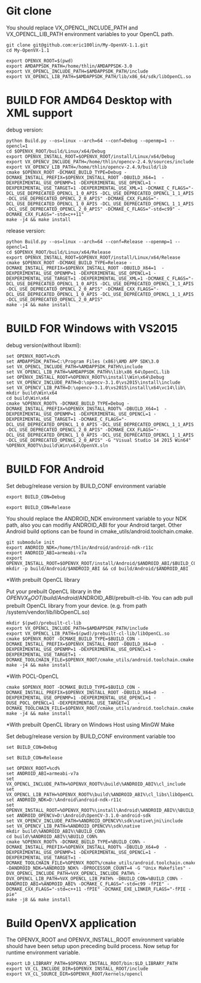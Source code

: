 # Git clone
You should replace VX_OPENCL_INCLUDE_PATH and VX_OPENCL_LIB_PATH environment variables to your OpenCL path.
```
git clone git@github.com:eric100lin/My-OpenVX-1.1.git
cd My-OpenVX-1.1

export OPENVX_ROOT=$(pwd)
export AMDAPPSDK_PATH=/home/thlin/AMDAPPSDK-3.0
export VX_OPENCL_INCLUDE_PATH=$AMDAPPSDK_PATH/include
export VX_OPENCL_LIB_PATH=$AMDAPPSDK_PATH/lib/x86_64/sdk/libOpenCL.so
```

# BUILD FOR AMD64 Desktop with XML support
debug version:
```
python Build.py --os=linux --arch=64 --conf=Debug --openmp=1 --opencl=1
cd $OPENVX_ROOT/build/Linux/x64/Debug
export OPENVX_INSTALL_ROOT=$OPENVX_ROOT/install/Linux/x64/Debug
export VX_OPENCV_INCLUDE_PATH=/home/thlin/opencv-2.4.9/sources/include
export VX_OPENCV_LIB_PATH=/home/thlin/opencv-2.4.9/build/lib
cmake $OPENVX_ROOT -DCMAKE_BUILD_TYPE=Debug -DCMAKE_INSTALL_PREFIX=$OPENVX_INSTALL_ROOT -DBUILD_X64=1  -DEXPERIMENTAL_USE_OPENMP=1 -DEXPERIMENTAL_USE_OPENCL=1 -DEXPERIMENTAL_USE_TARGET=1 -DEXPERIMENTAL_USE_XML=1 -DCMAKE_C_FLAGS="-DCL_USE_DEPRECATED_OPENCL_1_0_APIS -DCL_USE_DEPRECATED_OPENCL_1_1_APIS -DCL_USE_DEPRECATED_OPENCL_2_0_APIS" -DCMAKE_CXX_FLAGS="-DCL_USE_DEPRECATED_OPENCL_1_0_APIS -DCL_USE_DEPRECATED_OPENCL_1_1_APIS -DCL_USE_DEPRECATED_OPENCL_2_0_APIS" -DCMAKE_C_FLAGS="-std=c99" -DCMAKE_CXX_FLAGS="-std=c++11"
make -j4 && make install
```

release version:
```
python Build.py --os=linux --arch=64 --conf=Release --openmp=1 --opencl=1
cd $OPENVX_ROOT/build/Linux/x64/Release
export OPENVX_INSTALL_ROOT=$OPENVX_ROOT/install/Linux/x64/Release
cmake $OPENVX_ROOT -DCMAKE_BUILD_TYPE=Release -DCMAKE_INSTALL_PREFIX=$OPENVX_INSTALL_ROOT -DBUILD_X64=1  -DEXPERIMENTAL_USE_OPENMP=1 -DEXPERIMENTAL_USE_OPENCL=1 -DEXPERIMENTAL_USE_TARGET=1 -DEXPERIMENTAL_USE_XML=1 -DCMAKE_C_FLAGS="-DCL_USE_DEPRECATED_OPENCL_1_0_APIS -DCL_USE_DEPRECATED_OPENCL_1_1_APIS -DCL_USE_DEPRECATED_OPENCL_2_0_APIS" -DCMAKE_CXX_FLAGS="-DCL_USE_DEPRECATED_OPENCL_1_0_APIS -DCL_USE_DEPRECATED_OPENCL_1_1_APIS -DCL_USE_DEPRECATED_OPENCL_2_0_APIS"
make -j4 && make install
```

# BUILD FOR Windows with VS2015
debug version(without libxml):
```
set OPENVX_ROOT=%cd%
set AMDAPPSDK_PATH=C:\Program Files (x86)\AMD APP SDK\3.0
set VX_OPENCL_INCLUDE_PATH=%AMDAPPSDK_PATH%\include
set VX_OPENCL_LIB_PATH=%AMDAPPSDK_PATH%\lib\x86_64\OpenCL.lib
set OPENVX_INSTALL_ROOT=%OPENVX_ROOT%\install\Win\x64\Debug
set VX_OPENCV_INCLUDE_PATH=D:\opencv-3.1.0\vs2015\install\include
set VX_OPENCV_LIB_PATH=D:\opencv-3.1.0\vs2015\install\x64\vc14\lib\
mkdir build\Win\x64
cd build\Win\x64
cmake %OPENVX_ROOT% -DCMAKE_BUILD_TYPE=Debug -DCMAKE_INSTALL_PREFIX=%OPENVX_INSTALL_ROOT% -DBUILD_X64=1  -DEXPERIMENTAL_USE_OPENMP=1 -DEXPERIMENTAL_USE_OPENCL=1 -DEXPERIMENTAL_USE_TARGET=1 -DCMAKE_C_FLAGS="-DCL_USE_DEPRECATED_OPENCL_1_0_APIS -DCL_USE_DEPRECATED_OPENCL_1_1_APIS -DCL_USE_DEPRECATED_OPENCL_2_0_APIS" -DCMAKE_CXX_FLAGS="-DCL_USE_DEPRECATED_OPENCL_1_0_APIS -DCL_USE_DEPRECATED_OPENCL_1_1_APIS -DCL_USE_DEPRECATED_OPENCL_2_0_APIS" -G "Visual Studio 14 2015 Win64"
%OPENVX_ROOT%\build\Win\x64\OpenVX.sln
```

# BUILD FOR Android
Set debug/release version by BUILD_CONF environment variable
```
export BUILD_CON=Debug
```
```
export BUILD_CON=Release
```

You should replace the ANDROID_NDK environment variable to your NDK path, also you can modifiy ANDROID_ABI for your Android target.
Other Android build options can be found in cmake_utils/android.toolchain.cmake.
```
git submodule init
export ANDROID_NDK=/home/thlin/Android/android-ndk-r11c
export ANDROID_ABI=armeabi-v7a
export OPENVX_INSTALL_ROOT=$OPENVX_ROOT/install/Android/$ANDROID_ABI/$BUILD_CON
mkdir -p build/Android/$ANDROID_ABI && cd build/Android/$ANDROID_ABI
```
*With prebuilt OpenCL library

Put your prebuilt OpenCL library in the $OPENVX_ROOT/build/Android/$ANDROID_ABI/prebuilt-cl-lib.
You can adb pull prebuilt OpenCL library from your device. (e.g. from path /system/vendor/lib/libOpenCL.so)
```
mkdir $(pwd)/prebuilt-cl-lib
export VX_OPENCL_INCLUDE_PATH=$AMDAPPSDK_PATH/include
export VX_OPENCL_LIB_PATH=$(pwd)/prebuilt-cl-lib/libOpenCL.so
cmake $OPENVX_ROOT -DCMAKE_BUILD_TYPE=$BUILD_CON -DCMAKE_INSTALL_PREFIX=$OPENVX_INSTALL_ROOT -DBUILD_X64=0  -DEXPERIMENTAL_USE_OPENMP=1 -DEXPERIMENTAL_USE_OPENCL=1 -DEXPERIMENTAL_USE_TARGET=1 -DCMAKE_TOOLCHAIN_FILE=$OPENVX_ROOT/cmake_utils/android.toolchain.cmake
make -j4 && make install
```
*With POCL-OpenCL
```
cmake $OPENVX_ROOT -DCMAKE_BUILD_TYPE=$BUILD_CON -DCMAKE_INSTALL_PREFIX=$OPENVX_INSTALL_ROOT -DBUILD_X64=0  -DEXPERIMENTAL_USE_OPENMP=1 -DEXPERIMENTAL_USE_OPENCL=1 -DUSE_POCL_OPENCL=1 -DEXPERIMENTAL_USE_TARGET=1   -DCMAKE_TOOLCHAIN_FILE=$OPENVX_ROOT/cmake_utils/android.toolchain.cmake
make -j4 && make install
```
*With prebuilt OpenCL library on Windows Host using MinGW Make

Set debug/release version by BUILD_CONF environment variable too
```
set BUILD_CON=Debug
```
```
set BUILD_CON=Release
```
```
set OPENVX_ROOT=%cd%
set ANDROID_ABI=armeabi-v7a
set VX_OPENCL_INCLUDE_PATH=%OPENVX_ROOT%\build\%ANDROID_ABI%\cl_include
set VX_OPENCL_LIB_PATH=%OPENVX_ROOT%\build\%ANDROID_ABI%\cl_libs\libOpenCL.so
set ANDROID_NDK=D:\Android\android-ndk-r11c
set OPENVX_INSTALL_ROOT=%OPENVX_ROOT%\install\Android\%ANDROID_ABI%\%BUILD_CON%
set ANDROID_OPENCV=D:\Android\OpenCV-3.1.0-android-sdk
set VX_OPENCV_INCLUDE_PATH=%ANDROID_OPENCV%\sdk\native\jni\include
set VX_OPENCV_LIB_PATH=%ANDROID_OPENCV%\sdk\native
mkdir build\%ANDROID_ABI%\%BUILD_CON%
cd build\%ANDROID_ABI%\%BUILD_CON%
cmake %OPENVX_ROOT% -DCMAKE_BUILD_TYPE=%BUILD_CON% -DCMAKE_INSTALL_PREFIX=%OPENVX_INSTALL_ROOT% -DBUILD_X64=0  -DEXPERIMENTAL_USE_OPENMP=1 -DEXPERIMENTAL_USE_OPENCL=1 -DEXPERIMENTAL_USE_TARGET=1 -DCMAKE_TOOLCHAIN_FILE=%OPENVX_ROOT%/cmake_utils/android.toolchain.cmake -DANDROID_NDK=%ANDROID_NDK% -DPROCESSOR_COUNT=4 -G "Unix Makefiles" -DVX_OPENCL_INCLUDE_PATH=%VX_OPENCL_INCLUDE_PATH% -DVX_OPENCL_LIB_PATH=%VX_OPENCL_LIB_PATH% -DBUILD_CON=%BUILD_CON% -DANDROID_ABI=%ANDROID_ABI% -DCMAKE_C_FLAGS="-std=c99 -fPIE" -DCMAKE_CXX_FLAGS="-std=c++11 -fPIE" -DCMAKE_EXE_LINKER_FLAGS="-fPIE -pie"
make -j8 && make install
```

# Build OpenVX application
The OPENVX_ROOT and OPENVX_INSTALL_ROOT environment variable should have been setup upon preceding build process.
Now setup for runtime environment variable.
```
export LD_LIBRARY_PATH=$OPENVX_INSTALL_ROOT/bin:$LD_LIBRARY_PATH
export VX_CL_INCLUDE_DIR=$OPENVX_INSTALL_ROOT/include
export VX_CL_SOURCE_DIR=$OPENVX_ROOT/kernels/opencl
```